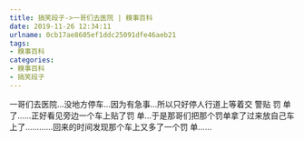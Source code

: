 ```yaml
---
title: 搞笑段子->一哥们去医院 | 糗事百科
date: 2019-11-26 12:34:11
urlname: 0cb17ae8605ef1ddc25091dfe46aeb21
tags: 
- 糗事百科
categories:
- 糗事百科
- 搞笑段子
---
```

一哥们去医院…没地方停车…因为有急事…所以只好停人行道上等着交 警贴 罚 单了……正好看见旁边一个车上贴了罚 单…于是那哥们把那个罚单拿了过来放自己车上了…………回来的时间发现那个车上又多了一个罚 单……


